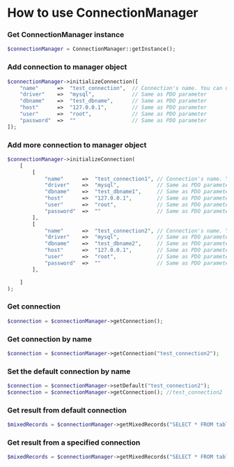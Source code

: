 # How to use ConnectionManager

### Get ConnectionManager instance

```php
$connectionManager = ConnectionManager::getInstance();
```

### Add connection to manager object
```php
$connectionManager->initializeConnection([
    "name"      =>  "test_connection",  // Connection's name. You can use it for referring when you use more parallel connection
    "driver"    =>  "mysql",            // Same as PDO parameter
    "dbname"    =>  "test_dbname",      // Same as PDO parameter
    "host"      =>  "127.0.0.1",        // Same as PDO parameter
    "user"      =>  "root",             // Same as PDO parameter
    "password"  =>  ""                  // Same as PDO parameter
]);
```

### Add more connection to manager object
```php
$connectionManager->initializeConnection(
    [
        [
            "name"      =>  "test_connection1", // Connection's name. You can use it for referring when you use more parallel connection
            "driver"    =>  "mysql",            // Same as PDO parameter
            "dbname"    =>  "test_dbname1",     // Same as PDO parameter
            "host"      =>  "127.0.0.1",        // Same as PDO parameter
            "user"      =>  "root",             // Same as PDO parameter
            "password"  =>  ""                  // Same as PDO parameter
        ],
        [
            "name"      =>  "test_connection2", // Connection's name. You can use it for referring when you use more parallel connection
            "driver"    =>  "mysql",            // Same as PDO parameter
            "dbname"    =>  "test_dbname2",     // Same as PDO parameter
            "host"      =>  "127.0.0.1",        // Same as PDO parameter
            "user"      =>  "root",             // Same as PDO parameter
            "password"  =>  ""                  // Same as PDO parameter
        ],

    ]
);
```

### Get connection
```php
$connection = $connectionManager->getConnection();
```

### Get connection by name
```php
$connection = $connectionManager->getConnection("test_connection2");
```

### Set the default connection by name
```php
$connection = $connectionManager->setDefault("test_connection2");
$connection = $connectionManager->getConnection(); //test_connection2
```

### Get result from default connection
```php
$mixedRecords = $connectionManager->getMixedRecords("SELECT * FROM table1");
```

### Get result from a specified connection
```php
$mixedRecords = $connectionManager->getMixedRecords("SELECT * FROM table1",[],"test_connection2");
```

